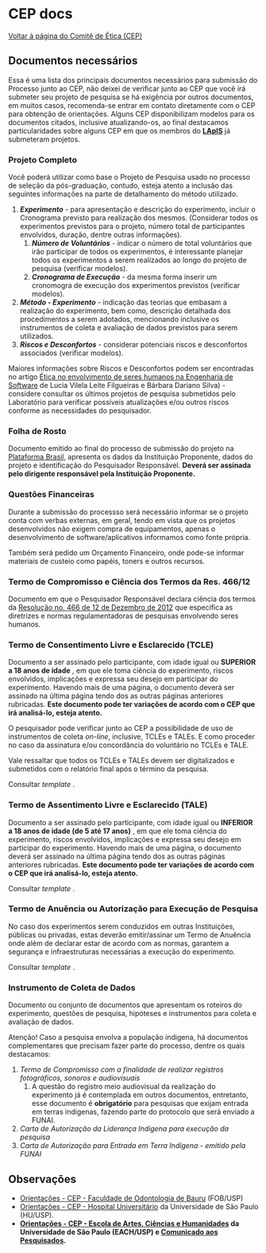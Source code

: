 # CEP docs

[Voltar à página do Comitê de Ética (CEP)](CEP)



## Documentos necessários

Essa é uma lista dos principais documentos necessários para submissão do Processo junto ao CEP, não deixei de verificar junto ao CEP que você irá submeter seu projeto de pesquisa se há exigência por outros documentos, em muitos casos, recomenda-se entrar em contato diretamente com o CEP para obtenção de orientações. Alguns CEP disponibilizam modelos para os documentos citados, inclusive atualizando-os, ao final destacamos particularidades sobre alguns CEP em que os membros do [**LApIS**](http://lapis.each.usp.br/) já submeteram projetos.

### Projeto Completo

Você poderá utilizar como base o Projeto de Pesquisa usado no processo de seleção da pós-graduação, contudo, esteja atento a inclusão das seguintes informações na parte de detalhamento do método utilizado.

1.  _**Experimento**_ \- para apresentação e descrição do experimento, incluir o Cronograma previsto para realização dos mesmos. (Considerar todos os experimentos previstos para o projeto, número total de participantes envolvidos, duração, dentre outras informações).
    1.  _**Número de Voluntários**_ \- indicar o número de total voluntários que irão participar de todos os experimentos, é interessante planejar todos os experimentos a serem realizados ao longo do projeto de pesquisa (verificar modelos).
    2.  _**Cronograma de Execução**_ \- da mesma forma inserir um cronomogra de execução dos experimentos previstos (verificar modelos).
2.  _**Método - Experimento**_ \- indicação das teorias que embasam a realização do experimento, bem como, descrição detalhada dos procedimentos a serem adotados, mencionando inclusive os instrumentos de coleta e avaliação de dados previstos para serem utilizados.
3.  _**Riscos e Desconfortos**_ \- considerar potenciais riscos e desconfortos associados (verificar modelos).

Maiores informações sobre Riscos e Desconfortos podem ser encontradas no artigo [Ética no envolvimento de seres humanos na Engenharia de Software](http://www.revistas.unisinos.br/index.php/scientia/article/view/sct.20082.01) de Lucia Vilela Leite Filgueiras e Bárbara Dariano Silva) - considere consultar os últimos projetos de pesquisa submetidos pelo Laboratório para verificar possíveis atualizações e/ou outros riscos conforme as necessidades do pesquisador.

### Folha de Rosto

Documento emitido ao final do processo de submissão do projeto na [Plataforma Brasil](http://plataformabrasil.saude.gov.br/), apresenta os dados da Instituição Proponente, dados do projeto e identificação do Pesquisador Responsável. **Deverá ser assinada pelo dirigente responsável pela Instituição Proponente.**

### Questões Financeiras

Durante a submissão do processso será necessário informar se o projeto conta com verbas externas, em geral, tendo em vista que os projetos desenvolvidos não exigem compra de equipamentos, apenas o desenvolvimento de software/aplicativos informamos como fonte própria.

Também será pedido um Orçamento Financeiro, onde pode-se informar materiais de custeio como papéis, toners e outros recursos.

### Termo de Compromisso e Ciência dos Termos da Res. 466/12


Documento em que o Pesquisador Responsável declara ciência dos termos da [Resolução no. 466 de 12 de Dezembro de 2012](http://conselho.saude.gov.br/resolucoes/2012/Reso466.pdf) que especifica as diretrizes e normas regulamentadoras de pesquisas envolvendo seres humanos.

### Termo de Consentimento Livre e Esclarecido (TCLE)


Documento a ser assinado pelo participante, com idade igual ou **SUPERIOR a 18 anos de idade** , em que ele toma ciência do experimento, riscos envolvidos, implicações e expressa seu desejo em participar do experimento. Havendo mais de uma página, o documento deverá ser assinado na última página tendo dos as outras páginas anteriores rubricadas. **Este documento pode ter variações de acordo com o CEP que irá analisá-lo, esteja atento.**

O pesquisador pode verificar junto ao CEP a possibilidade de uso de instrumentos de coleta _on-line_, inclusive, TCLEs e TALEs. E como proceder no caso da assinatura e/ou concordância do voluntário no TCLEs e TALE.

Vale ressaltar que todos os TCLEs e TALEs devem ser digitalizados e submetidos com o relatório final após o término da pesquisa.

Consultar _template_ .

### Termo de Assentimento Livre e Esclarecido (TALE)


Documento a ser assinado pelo participante, com idade igual ou **INFERIOR a 18 anos de idade (de 5 até 17 anos)** , em que ele toma ciência do experimento, riscos envolvidos, implicações e expressa seu desejo em participar do experimento. Havendo mais de uma página, o documento deverá ser assinado na última página tendo dos as outras páginas anteriores rubricadas. **Este documento pode ter variações de acordo com o CEP que irá analisá-lo, esteja atento.**

Consultar _template_ .

### Termo de Anuência ou Autorização para Execução de Pesquisa

No caso dos experimentos serem conduzidos em outras Instituições, públicas ou privadas, estas deverão emitir/assinar um Termo de Anuência onde além de declarar estar de acordo com as normas, garantem a segurança e infraestruturas necessárias a execução do experimento.

Consultar _template_ .

  

### Instrumento de Coleta de Dados

Documento ou conjunto de documentos que apresentam os roteiros do experimento, questões de pesquisa, hipóteses e instrumentos para coleta e avaliação de dados.

  
Atenção! Caso a pesquisa envolva a população indigena, há documentos complementares que precisam fazer parte do processo, dentre os quais destacamos:

1.  _Termo de Compromisso com a finalidade de realizar registros fotográficos, sonoros e audiovisuais_
    1.  A questão do registro meio audiovisual da realização do experimento já é contemplada em outros documentos, entretanto, esse documento é **obrigatório** para pesquisas que exijam entrada em terras indigenas, fazendo parte do protocolo que será enviado a FUNAI.
2.  _Carta de Autorização da Liderança Indigena para execução da pesquisa_
3.  _Carta de Autorização para Entrada em Terra Indigena - emitido pela FUNAI_

  

## Observações

*   [Orientações - CEP - Faculdade de Odontologia de Bauru](files/TCLE_FOBUSP.pdf) (FOB/USP)
*   [Orientações - CEP - Hospital Universitário](files/TCLE_HUUSP.pdf) da Universidade de São Paulo (HU/USP).
*   **[Orientações - CEP - Escola de Artes, Ciências e Humanidades](http://www5.each.usp.br/apresentacao-cep/) da Universidade de São Paulo (EACH/USP) e [Comunicado aos Pesquisados](files/COMUNICADO.pdf).**
